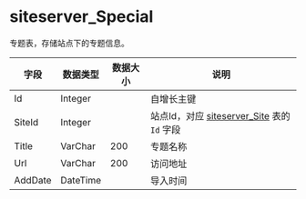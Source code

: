 # siteserver_Special

专题表，存储站点下的专题信息。

字段 | 数据类型 | 数据大小 | 说明
------ | ------ | ------ | ------
Id | Integer | | 自增长主键
SiteId | Integer | | 站点Id，对应 [siteserver_Site](siteserver_Site.md) 表的 `Id` 字段
Title | VarChar | 200 | 专题名称
Url | VarChar | 200 | 访问地址
AddDate | DateTime | | 导入时间